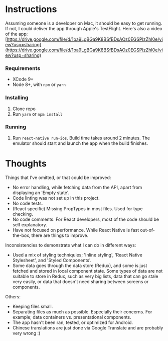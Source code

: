 # Instructions

Assuming someone is a developer on Mac, it should be easy to get running. If not, I could deliver the app through Apple's TestFlight.
Here's also a video of the app: [https://drive.google.com/file/d/1ba9LgBGa9K8BSfBDsAOz0EGSPIzZhI0e/view?usp=sharing](https://drive.google.com/file/d/1ba9LgBGa9K8BSfBDsAOz0EGSPIzZhI0e/view?usp=sharing)

### Requirements

- XCode 9+
- Node 8+, with `npm` or `yarn`

### Installing

1. Clone repo
2. Run `yarn` or `npm install`

### Running

1. Run `react-native run-ios`. Build time takes around 2 minutes. The emulator should start and launch the app when the build finishes.

# Thoughts

Things that I've omitted, or that could be improved:

- No error handling, while fetching data from the API, apart from displaying an 'Empty state'.
- Code linting was not set up in this project.
- No code tests.
- (React specific) Missing PropTypes in most files. Used for type checking.
- No code comments. For React developers, most of the code should be self explanatory.
- Have not focused on performance. While React Native is fast out-of-the-box, there are things to improve.

Inconsistencies to demonstrate what I can do in different ways:

- Used a mix of styling techniquies; 'Inline styling', 'React Native Stylesheet', and 'Styled Components'.
- Some data goes through the data store (Redux), and some is just fetched and stored in local component state.
  Some types of data are not suitable to store in Redux, such as very big lists, data that can go stale very easily, or data that doesn't need sharing between screens or components.

Others:

- Keeping files small.
- Separating files as much as possible. Especially their concerns. For example; data containers vs. presentational components.
- The app hasn't been ran, tested, or optimized for Android.
- Chinese translations are just done via Google Translate and are probably very wrong :)
